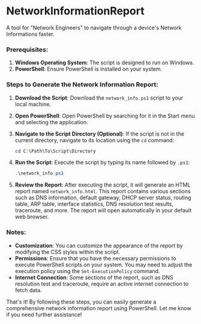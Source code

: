 # NetworkInformationReport
A tool for "Network Engineers" to navigate through a device's Network Informations faster.



### Prerequisites:
1. **Windows Operating System**: The script is designed to run on Windows.
2. **PowerShell**: Ensure PowerShell is installed on your system.

### Steps to Generate the Network Information Report:
1. **Download the Script**: Download the `network_info.ps1` script to your local machine.

2. **Open PowerShell**: Open PowerShell by searching for it in the Start menu and selecting the application.

3. **Navigate to the Script Directory (Optional)**: If the script is not in the current directory, navigate to its location using the `cd` command:
   ```powershell
   cd C:\Path\To\Script\Directory
   ```

4. **Run the Script**: Execute the script by typing its name followed by `.ps1`:
   ```powershell
   .\network_info.ps1
   ```

5. **Review the Report**: After executing the script, it will generate an HTML report named `network_info.html`. This report contains various sections such as DNS information, default gateway, DHCP server status, routing table, ARP table, interface statistics, DNS resolution test results, traceroute, and more. The report will open automatically in your default web browser.

### Notes:
- **Customization**: You can customize the appearance of the report by modifying the CSS styles within the script.
- **Permissions**: Ensure that you have the necessary permissions to execute PowerShell scripts on your system. You may need to adjust the execution policy using the `Set-ExecutionPolicy` command.
- **Internet Connection**: Some sections of the report, such as DNS resolution test and traceroute, require an active internet connection to fetch data.

That's it! By following these steps, you can easily generate a comprehensive network information report using PowerShell. Let me know if you need further assistance!
